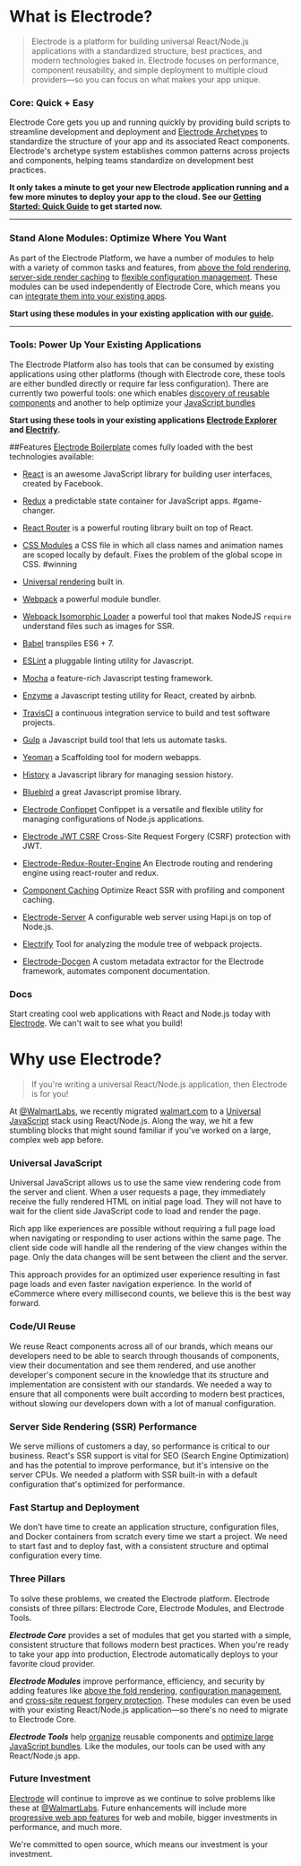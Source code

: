 # What is Electrode?

> Electrode is a platform for building universal React/Node.js applications with a standardized structure, best practices, and modern technologies baked in. Electrode focuses on performance, component reusability, and simple deployment to multiple cloud providers—so you can focus on what makes your app unique.


### Core: Quick + Easy
Electrode Core gets you up and running quickly by providing build scripts to streamline development and deployment and [Electrode Archetypes](https://github.com/electrode-io?utf8=%E2%9C%93&query=archetype%20only%3Asources%20) to standardize the structure of your app and its associated React components. Electrode's archetype system establishes common patterns across projects and components, helping teams standardize on development best practices.

**It only takes a minute to get your new Electrode application running and a
few more minutes to deploy your app to the cloud. See our [Getting Started:
Quick Guide](https://electrode-io.github.io/docs/get_started.html) to get started now.**

<hr>

### Stand Alone Modules: Optimize Where You Want
As part of the Electrode Platform, we have a number of modules to help with a
variety of common tasks and features, from [above the fold rendering](https://electrode-io.github.io/docs/above_fold_rendering.html), [server-side render
caching](https://electrode-io.github.io/docs/server_side_render_cache.html) to [flexible configuration
management](https://electrode-io.github.io/docs/confippet.html). These modules can be used independently of
Electrode Core, which means you can [integrate them into your existing
apps](https://electrode-io.github.io/docs/stand_alone_modules.html).

**Start using these modules in your existing application with our [guide](https://electrode-io.github.io/docs/stand_alone_modules.html).**

<hr>

### Tools: Power Up Your Existing Applications
The Electrode Platform also has tools that can be consumed by existing
applications using other platforms (though with
Electrode core, these tools are either bundled directly or require far less configuration). There are currently
two powerful tools: one which enables [discovery of reusable
components](https://electrode-io.github.io/docs/electrode_explorer.html) and another to help optimize your
[JavaScript bundles](https://github.com/electrode-io/electrode-electrify)

**Start using these tools in your existing applications [Electrode Explorer](https://electrode-io.github.io/docs/electrode_explorer.html) and [Electrify](https://github.com/electrode-io/electrode-electrify).**

##Features
[Electrode Boilerplate](https://github.com/electrode-io/electrode-boilerplate-universal-react-node) comes fully loaded with the best technologies available:

*  [React](https://facebook.github.io/react/index.html) is an awesome JavaScript library for building user interfaces, created by Facebook.

*  [Redux](http://redux.js.org/docs/basics/UsageWithReact.html) a predictable state container for JavaScript apps. #game-changer.

*  [React Router](https://github.com/ReactTraining/react-router/tree/master/docs) is a powerful routing library built on top of React.

*  [CSS Modules](https://github.com/css-modules/css-modules) a CSS file in which all class names and animation names are scoped locally by default. Fixes the problem of the global scope in CSS. #winning

*  [Universal rendering](https://medium.com/@mjackson/universal-javascript-4761051b7ae9#.xjxr5yj5z) built in.

*  [Webpack](https://webpack.github.io/docs/motivation.html) a powerful module bundler.

*  [Webpack Isomorphic Loader](https://github.com/jchip/isomorphic-loader) a powerful tool that makes NodeJS `require` understand files such as images for SSR.

*  [Babel](https://babeljs.io/) transpiles ES6 + 7.

*  [ESLint](http://eslint.org/) a pluggable linting utility for Javascript.

*  [Mocha](https://mochajs.org/) a feature-rich Javascript testing framework.

*  [Enzyme](https://github.com/airbnb/enzyme) a Javascript testing utility for React, created by airbnb.

*  [TravisCI](https://travis-ci.org/) a continuous integration service to build and test software projects.

*  [Gulp](http://gulpjs.com/) a Javascript build tool that lets us automate tasks.

*  [Yeoman](http://yeoman.io/) a Scaffolding tool for modern webapps.

*  [History](https://www.npmjs.com/package/history) a Javascript library for managing session history.

*  [Bluebird](http://bluebirdjs.com/docs/why-promises.html) a great Javascript promise library.

*  [Electrode Confippet](https://github.com/electrode-io/electrode-confippet) Confippet is a versatile and flexible utility for managing configurations of Node.js applications.

*  [Electrode JWT CSRF](https://github.com/electrode-io/electrode-csrf-jwt) Cross-Site Request Forgery (CSRF) protection with JWT.

*  [Electrode-Redux-Router-Engine](https://github.com/electrode-io/redux-router-engine) An Electrode routing and rendering engine using react-router and redux.

*  [Component Caching](https://github.com/electrode-io/electrode-react-ssr-caching) Optimize React SSR with profiling and component caching.

*  [Electrode-Server](https://github.com/electrode-io/electrode-server) A configurable web server using Hapi.js on top of Node.js.

*  [Electrify](https://github.com/electrode-io/electrode-electrify) Tool for analyzing the module tree of webpack projects.

*  [Electrode-Docgen](https://github.com/electrode-io/electrode-docgen) A custom metadata extractor for the Electrode framework, automates component documentation.

### Docs
Start creating cool web applications with React and Node.js today with [Electrode](https://github.com/electrode-io/electrode-boilerplate-universal-react-node). We can't wait to see what you build!

# Why use Electrode?

> If you're writing a universal React/Node.js application, then Electrode is for you!

At [@WalmartLabs](http://www.walmartlabs.com/), we recently migrated [walmart.com](http://walmart.com) to a [Universal JavaScript](https://medium.com/@mjackson/universal-javascript-4761051b7ae9#.k3j9fruyn)
stack using React/Node.js. Along the way, we hit a few stumbling blocks that
might sound familiar if you've worked on a large, complex web app before.

### Universal JavaScript
Universal JavaScript allows us to use the same view rendering code from the
server and client. When a user requests a page, they immediately receive
the fully rendered HTML on initial page load. They will not have to wait
for the client side JavaScript code to load and render the page.

Rich app like experiences are possible without requiring a full page load
when navigating or responding to user actions within the same page.
The client side code will handle all the rendering of the view changes within
the page. Only the data changes will be sent between the client and the server.

This approach provides for an optimized user experience resulting in fast
page loads and even faster navigation experience. In the world of eCommerce
where every millisecond counts, we believe this is the best way forward.

### Code/UI Reuse

We reuse React components across all of our brands, which means our developers
need to be able to search through thousands of components, view their
documentation and see them rendered, and use another developer's component
secure in the knowledge that its structure and implementation are consistent
with our standards. We needed a way to ensure that all components were built
according to modern best practices, without slowing our developers down with a
lot of manual configuration.

### Server Side Rendering (SSR) Performance

We serve millions of customers a day, so performance is critical to our business.
React's SSR support is vital for SEO (Search Engine Optimization) and has the potential to improve performance,
but it's intensive on the server CPUs. We needed a platform with SSR built-in with
a default configuration that's optimized for performance.

### Fast Startup and Deployment

We don't have time to create an application structure, configuration files, and
Docker containers from scratch every time we start a project. We need to start
fast and to deploy fast, with a consistent structure and optimal configuration every
time.

### Three Pillars

To solve these problems, we created the Electrode platform. Electrode consists
of three pillars: Electrode Core, Electrode Modules, and Electrode Tools.

***Electrode Core*** provides a set of modules that get you started with a simple,
consistent structure that follows modern best practices. When you're ready to
take your app into production, Electrode automatically deploys to your favorite
cloud provider.

***Electrode Modules*** improve performance, efficiency, and security by adding
features like [above the fold rendering](https://electrode-io.github.io/docs/above_fold_rendering.html), [configuration management](https://electrode-io.github.io/docs/confippet.html), and [cross-site request forgery protection](https://electrode-io.github.io/docs/stateless_csrf_validation.html). These modules can even be used with your existing React/Node.js application—so there's no need to migrate to Electrode Core.

***Electrode Tools*** help [organize](https://electrode-io.github.io/docs/electrode_explorer.html) reusable components and [optimize large
JavaScript bundles](https://github.com/electrode-io/electrode-electrify). Like the modules, our tools can be used with any
React/Node.js app.

### Future Investment

[Electrode](https://github.com/electrode-io) will continue to improve as we continue to solve problems like these at [@WalmartLabs](http://www.walmartlabs.com/). Future enhancements will include more [progressive web app
features](https://developers.google.com/web/progressive-web-apps/) for web and mobile, bigger investments in performance, and much more.

We're committed to open source, which means our investment is your investment.
